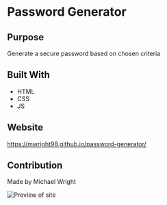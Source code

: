 # Password Generator


## Purpose
Generate a secure password based on chosen criteria 

## Built With
* HTML
* CSS
* JS

## Website
https://mwright98.github.io/password-generator/

## Contribution
Made by Michael Wright


![Preview of site](https://user-images.githubusercontent.com/63832314/159179059-68d56c28-1c29-46e4-938d-b53ae6043a08.png)
